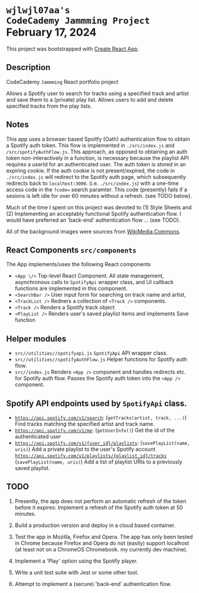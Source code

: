 # <code>wjlwjl07aa's CodeCademy Jammming Project</code> February 17, 2024

This project was bootstrapped with [Create React App](https://github.com/facebook/create-react-app).

## Description 

CodeCademy <code>Jammming</code> React portfolio project 

Allows a Spotify user to search for tracks using a specified track and artist and save them to a (private) play list. Allows users to add and delete specified tracks from the play lists.   

## Notes 

This app uses a browser based Spoitfy (Oath) authentication flow to obtain a Spotify auth token. 
This flow is implemented in <code>./src/index.js</code> and <code>/src/spotifyAuthFlow.js</code>. This approach, as opposed to obtaining an auth token non-interactively in a function,
is necessary because the playlist API requires a userId for an authenticated user. The auth token is stored in an expiring cookie. If the auth cookie is not present/expired, the code in <code>./src/index.js</code> will redirect to the Spotify auth page, which subsequently redirects back to <code>localhost:3000</code>. (i.e. <code>./src/index.js</code>) with a one-time access code in the <code>?code=</code> search paramter. This code (presently) fails if a sesions is left
idle for over 60 minutes without a refresh. (see TODO below).

Much of the time I spent on this project was devoted to (1) Style Sheets and (2) Implementing an acceptably functional Spotify authentication flow. I would have preferred an 'back-end' authentication flow ... (see TODO).   

All of the background images were sources from [WikiMedia Commons](https://commons.wikimedia.org/wiki/Category:Images). 

## React Components <code>src/components</code> 

The App implements/uses the following React components 

- <code>\<App \\/></code>  Top-level React Component. All state management, asynchronous calls to <code>SpotifyApi</code> wrapper class, and UI callback functions are implemented in this component.   
- <code>\<SearchBar \/\></code>  User input form for searching on track name and artist,
- <code>\<TrackList \/\></code> Redners a collection of <code>\<Track \/\></code> components.
- <code>\<Track \/\></code> Renders a Spotify track object 
- <code>\<PlayList \/\></code> Renders user's saved playlist items and implements Save function

## Helper modules 

- <code>src//utilities//spotifyapi.js</code>  <code>SpotifyApi</code> API wrapper class. 
- <code>src//utilities//spotifyAuthFlow.js</code>  Helper functions for Spotify auth flow.
- <code>src//index.js</code>  Renders <code>\<App \/\></code> component and handles redirects etc. for Spotify auth flow. Passes the Spotify auth token into the <code>\<App \/\></code> component.  


## Spotify API endpoints used by <code>SpotifyApi</code> class.

- <code>https://api.spotify.com/v1/search</code>:   (<code>getTracks(artist, track, ...)</code>)  Find tracks matching the specified artist and track name. 
- <code>https://api.spotify.com/v1/me</code>:   (<code>getUserInfo()</code>) Get the id of the authenticated user 
- <code>https://api.spotify.com/v1/{user_id}/playlists</code>:  (<code>savePlayList(name, uris)</code>) Add a private playlist to the user's Spotify account
<code>https://api.spotify.com/v1/playlists/{playlist_id}/tracks</code> (<code>savePlayList(name, uris)</code>) Add a list of playlist URIs to a previously saved playlist.

## TODO 

1.  Presently, the app does not perform an automatic refresh of the token before it 
    expires: Implement a refresh of the Spotify auth token at 50 minutes.

2.  Build a production version and deploy in a cloud based container.

3.  Test the app in Mozilla, Firefox and Opera. The app has only been tested in 
    Chrome because Firefox and Opera do not (easily) support localhost (at least
    not on a ChromeOS Chromebook. my currently dev machine). 

4.  Implement a 'Play' option using the Spotify player. 

5.  Write a unit test suite with Jest or some other tool.

6.  Attempt to implement a (secure) 'back-end' authentication flow.   
